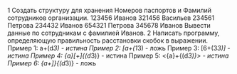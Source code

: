 1 Создать структуру для хранения Номеров паспортов и Фамилий сотрудников организации.
123456 Иванов
321456 Васильев
234561 Петрова
234432 Иванов
654321 Петрова
345678 Иванов
Вывести данные по сотрудникам с фамилией Иванов.
2 Написать программу, определяющую правильность расстановки скобок в выражении.
Пример 1: a+(d*3) - истина
Пример 2: [a+(1*3) - ложь
Пример 3: [6+(3*3)] - истина
Пример 4: {a}[+]{(d*3)} - истина
Пример 5: <{a}+{(d*3)}> - истина
Пример 6: {a+]}{(d*3)} - ложь